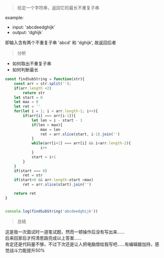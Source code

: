 > 给定一个字符串，返回它的最长不重复子串

example:
- input: 'abcdeedghijk'
- output: 'dghijk`

即输入含有两个不重复子串 'abcd' 和 'dghijk', 故返回后者

> 分析

- 如何取出不重复子串
- 如何判断最长


```js
const findSubString = function(str){
    const arr = str.split('');
    if(arr.length <2)
    	return str
    let start = 0
    let max = 0
    let ret = ''
    for(let i = 1; i < arr.length-1; i++){
    	if(arr[i] === arr[i-1]){
	        let len = i - start - 1
	        if(len > max){
	        	max = len
		        ret = arr.slice(start, i-1).join('')
	        }
	        while(arr[i+1] === arr[i] && i<arr.length-2){
	        	i++	
	        }
	        start = i+1
	    }
    }
    if(start === 0)
        ret = str
    if(start>0 && arr.length-start >max)
	    ret = arr.slice(start).join('')

    return ret
}


console.log(findSubString('abcdeedghijk'))

```

> 总结

这是我一次面试时一道笔试题，然而一顿操作后没有写出来……  
后来回家后才捋清思路完成以上答案……  
肯定还是代码量不够，不过下次还是让人把电脑借给我写吧……有编辑器加持，感觉战斗力能提升50%
